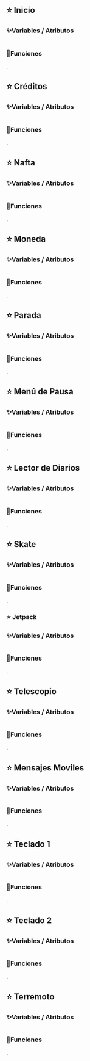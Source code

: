 ## ⭐️ Inicio

### ✨️Variables / Atributos

```

```

### 🎃Funciones

.

## ⭐️ Créditos

### ✨️Variables / Atributos

```

```

### 🎃Funciones

.


## ⭐️ Nafta

### ✨️Variables / Atributos

```

```

### 🎃Funciones

.


## ⭐️ Moneda

### ✨️Variables / Atributos

```

```

### 🎃Funciones

.


## ⭐️ Parada

### ✨️Variables / Atributos

```

```

### 🎃Funciones

.

## ⭐️ Menú de Pausa

### ✨️Variables / Atributos

```

```

### 🎃Funciones

.


## ⭐️ Lector de Diarios

### ✨️Variables / Atributos

```

```

### 🎃Funciones

.


## ⭐️ Skate

### ✨️Variables / Atributos

```

```

### 🎃Funciones

.

### ⭐️ Jetpack

### ✨️Variables / Atributos

```

```

### 🎃Funciones

.


## ⭐️ Telescopio

### ✨️Variables / Atributos

```

```

### 🎃Funciones

.


## ⭐️ Mensajes Moviles

### ✨️Variables / Atributos

```

```

### 🎃Funciones

.

## ⭐️ Teclado 1

### ✨️Variables / Atributos

```

```

### 🎃Funciones

.


## ⭐️ Teclado 2

### ✨️Variables / Atributos

```

```

### 🎃Funciones

.


## ⭐️ Terremoto

### ✨️Variables / Atributos

```

```

### 🎃Funciones

.
